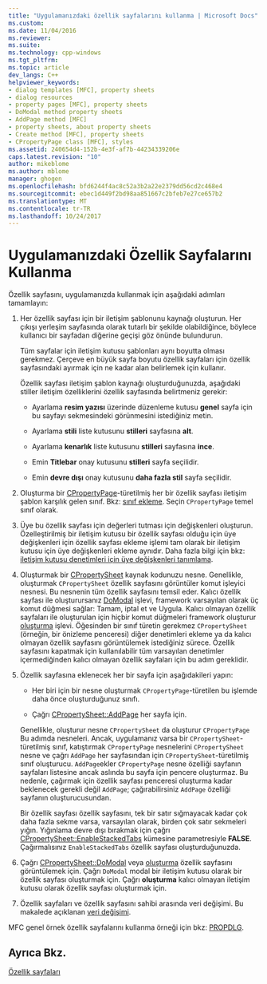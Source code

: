```yaml
---
title: "Uygulamanızdaki özellik sayfalarını kullanma | Microsoft Docs"
ms.custom: 
ms.date: 11/04/2016
ms.reviewer: 
ms.suite: 
ms.technology: cpp-windows
ms.tgt_pltfrm: 
ms.topic: article
dev_langs: C++
helpviewer_keywords:
- dialog templates [MFC], property sheets
- dialog resources
- property pages [MFC], property sheets
- DoModal method property sheets
- AddPage method [MFC]
- property sheets, about property sheets
- Create method [MFC], property sheets
- CPropertyPage class [MFC], styles
ms.assetid: 240654d4-152b-4e3f-af7b-44234339206e
caps.latest.revision: "10"
author: mikeblome
ms.author: mblome
manager: ghogen
ms.openlocfilehash: bfd6244f4ac8c52a3b2a22e2379dd56cd2c468e4
ms.sourcegitcommit: ebec1d449f2bd98aa851667c2bfeb7e27ce657b2
ms.translationtype: MT
ms.contentlocale: tr-TR
ms.lasthandoff: 10/24/2017
---
```

# <a name="using-property-sheets-in-your-application"></a>Uygulamanızdaki Özellik Sayfalarını Kullanma
Özellik sayfasını, uygulamanızda kullanmak için aşağıdaki adımları tamamlayın:  
  
1.  Her özellik sayfası için bir iletişim şablonunu kaynağı oluşturun. Her çıkışı yerleşim sayfasında olarak tutarlı bir şekilde olabildiğince, böylece kullanıcı bir sayfadan diğerine geçişi göz önünde bulundurun.  
  
     Tüm sayfalar için iletişim kutusu şablonları aynı boyutta olması gerekmez. Çerçeve en büyük sayfa boyutu özellik sayfaları için özellik sayfasındaki ayırmak için ne kadar alan belirlemek için kullanır.  
  
     Özellik sayfası iletişim şablon kaynağı oluşturduğunuzda, aşağıdaki stiller iletişim özelliklerini özellik sayfasında belirtmeniz gerekir:  
  
    -   Ayarlama **resim yazısı** üzerinde düzenleme kutusu **genel** sayfa için bu sayfayı sekmesindeki görünmesini istediğiniz metin.  
  
    -   Ayarlama **stili** liste kutusunu **stilleri** sayfasına **alt**.  
  
    -   Ayarlama **kenarlık** liste kutusunu **stilleri** sayfasına **ince**.  
  
    -   Emin **Titlebar** onay kutusunu **stilleri** sayfa seçilidir.  
  
    -   Emin **devre dışı** onay kutusunu **daha fazla stil** sayfa seçilidir.  
  
2.  Oluşturma bir [CPropertyPage](../mfc/reference/cpropertypage-class.md)-türetilmiş her bir özellik sayfası iletişim şablon karşılık gelen sınıf. Bkz: [sınıf ekleme](../ide/adding-a-class-visual-cpp.md). Seçin `CPropertyPage` temel sınıf olarak.  
  
3.  Üye bu özellik sayfası için değerleri tutması için değişkenleri oluşturun. Özelleştirilmiş bir iletişim kutusu bir özellik sayfası olduğu için üye değişkenleri için özellik sayfası ekleme işlemi tam olarak bir iletişim kutusu için üye değişkenleri ekleme aynıdır. Daha fazla bilgi için bkz: [iletişim kutusu denetimleri için üye değişkenleri tanımlama](../windows/defining-member-variables-for-dialog-controls.md).  
  
4.  Oluşturmak bir [CPropertySheet](../mfc/reference/cpropertysheet-class.md) kaynak kodunuzu nesne. Genellikle, oluşturmak `CPropertySheet` özellik sayfasını görüntüler komut işleyici nesnesi. Bu nesnenin tüm özellik sayfasını temsil eder. Kalıcı özellik sayfası ile oluşturursanız [DoModal](../mfc/reference/cpropertysheet-class.md#domodal) işlevi, framework varsayılan olarak üç komut düğmesi sağlar: Tamam, iptal et ve Uygula. Kalıcı olmayan özellik sayfaları ile oluşturulan için hiçbir komut düğmeleri framework oluşturur [oluşturma](../mfc/reference/cpropertysheet-class.md#create) işlevi. Öğesinden bir sınıf türetin gerekmez `CPropertySheet` (örneğin, bir önizleme penceresi) diğer denetimleri ekleme ya da kalıcı olmayan özellik sayfasını görüntülemek istediğiniz sürece. Özellik sayfasını kapatmak için kullanılabilir tüm varsayılan denetimler içermediğinden kalıcı olmayan özellik sayfaları için bu adım gereklidir.  
  
5.  Özellik sayfasına eklenecek her bir sayfa için aşağıdakileri yapın:  
  
    -   Her biri için bir nesne oluşturmak `CPropertyPage`-türetilen bu işlemde daha önce oluşturduğunuz sınıfı.  
  
    -   Çağrı [CPropertySheet::AddPage](../mfc/reference/cpropertysheet-class.md#addpage) her sayfa için.  
  
     Genellikle, oluşturur nesne `CPropertySheet` da oluşturur `CPropertyPage` Bu adımda nesneleri. Ancak, uygulamanız varsa bir `CPropertySheet`-türetilmiş sınıf, katıştırmak `CPropertyPage` nesnelerini `CPropertySheet` nesne ve çağrı `AddPage` her sayfasından için `CPropertySheet`-türetilmiş sınıf oluşturucu. `AddPage`ekler `CPropertyPage` nesne özelliği sayfanın sayfaları listesine ancak aslında bu sayfa için pencere oluşturmaz. Bu nedenle, çağırmak için özellik sayfası penceresi oluşturma kadar beklenecek gerekli değil `AddPage`; çağırabilirsiniz `AddPage` özelliği sayfanın oluşturucusundan.  
  
     Bir özellik sayfası özellik sayfasını, tek bir satır sığmayacak kadar çok daha fazla sekme varsa, varsayılan olarak, birden çok satır sekmeleri yığın. Yığınlama devre dışı bırakmak için çağrı [CPropertySheet::EnableStackedTabs](../mfc/reference/cpropertysheet-class.md#enablestackedtabs) kümesine parametresiyle **FALSE**. Çağırmalısınız `EnableStackedTabs` özellik sayfası oluşturduğunuzda.  
  
6.  Çağrı [CPropertySheet::DoModal](../mfc/reference/cpropertysheet-class.md#domodal) veya [oluşturma](../mfc/reference/cpropertysheet-class.md#create) özellik sayfasını görüntülemek için. Çağrı `DoModal` modal bir iletişim kutusu olarak bir özellik sayfası oluşturmak için. Çağrı **oluşturma** kalıcı olmayan iletişim kutusu olarak özellik sayfası oluşturmak için.  
  
7.  Özellik sayfaları ve özellik sayfasını sahibi arasında veri değişimi. Bu makalede açıklanan [veri değişimi](../mfc/exchanging-data.md).  
  
 MFC genel örnek özellik sayfalarını kullanma örneği için bkz: [PROPDLG](../visual-cpp-samples.md).  
  
## <a name="see-also"></a>Ayrıca Bkz.  
 [Özellik sayfaları](../mfc/property-sheets-mfc.md)

